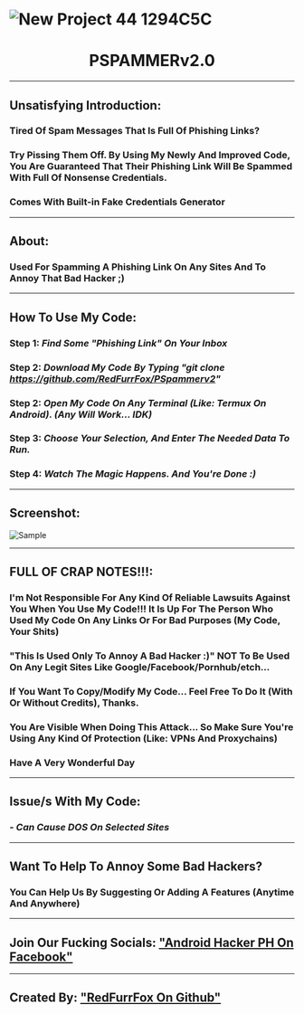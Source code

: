 # ![New Project 44  1294C5C](https://user-images.githubusercontent.com/80197308/153523663-6f87fbca-187f-43d8-a750-d9ee2cf02f0e.png)
# <h1 align="center">PSPAMMERv2.0

---

## Unsatisfying Introduction:

### Tired Of Spam Messages That Is Full Of Phishing Links?
### Try Pissing Them Off. By Using My Newly And Improved Code, You Are Guaranteed That Their Phishing Link Will Be Spammed With Full Of Nonsense Credentials.
### Comes With Built-in Fake Credentials Generator

---
## About:
### Used For Spamming A Phishing Link On Any Sites And To Annoy That Bad Hacker ;)

---

## How To Use My Code:

### Step 1: _Find Some "Phishing Link" On Your Inbox_
### Step 2: _Download My Code By Typing "git clone https://github.com/RedFurrFox/PSpammerv2"_
### Step 2: _Open My Code On Any Terminal (Like: Termux On Android). (Any Will Work... IDK)_
### Step 3: _Choose Your Selection, And Enter The Needed Data To Run._
### Step 4: _Watch The Magic Happens. And You're Done :)_

---

## Screenshot:

![Sample](https://user-images.githubusercontent.com/80197308/153191700-8a4e588e-b0da-4317-a68e-beaa966088d0.png)

---

## FULL OF CRAP NOTES!!!:

### I'm Not Responsible For Any Kind Of Reliable Lawsuits Against You When You Use My Code!!! It Is Up For The Person Who Used My Code On Any Links Or For Bad Purposes (My Code, Your Shits)
### "This Is Used Only To Annoy A Bad Hacker :)" NOT To Be Used On Any Legit Sites Like Google/Facebook/Pornhub/etch...
### If You Want To Copy/Modify My Code... Feel Free To Do It (With Or Without Credits), Thanks.
### You Are Visible When Doing This Attack... So Make Sure You're Using Any Kind Of Protection (Like: VPNs And Proxychains)
###
### Have A Very Wonderful Day

---

## Issue/s With My Code:

### _- Can Cause DOS On Selected Sites_

---

## Want To Help To Annoy Some Bad Hackers?

### You Can Help Us By Suggesting Or Adding A Features (Anytime And Anywhere)

---

## Join Our Fucking Socials: ["Android Hacker PH On Facebook"](https://www.facebook.com/groups/1778790372291663)
---
## Created By: ["RedFurrFox On Github"](https://github.com/RedFurrFox)
